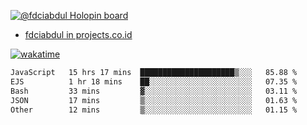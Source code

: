 [![@fdciabdul Holopin board](https://holopin.io/api/user/board?user=fdciabdul)](https://holopin.io/@fdciabdul)

- [fdciabdul in projects.co.id](https://projects.co.id/public/browse_users/view/496e26/fdciabdul)



[![wakatime](https://wakatime.com/badge/user/87646243-158a-4241-a3cb-668e1fa2dbb8.svg)](https://wakatime.com/@87646243-158a-4241-a3cb-668e1fa2dbb8)
<!--START_SECTION:waka-->

```txt
JavaScript   15 hrs 17 mins  █████████████████████▒░░░   85.88 %
EJS          1 hr 18 mins    ██░░░░░░░░░░░░░░░░░░░░░░░   07.35 %
Bash         33 mins         ▓░░░░░░░░░░░░░░░░░░░░░░░░   03.11 %
JSON         17 mins         ▒░░░░░░░░░░░░░░░░░░░░░░░░   01.63 %
Other        12 mins         ▒░░░░░░░░░░░░░░░░░░░░░░░░   01.15 %
```

<!--END_SECTION:waka-->
